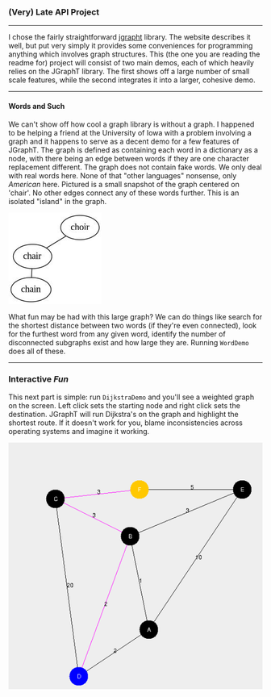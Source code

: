 ### (Very) Late API Project
---

I chose the fairly straightforward [jgrapht](https://jgrapht.org/) library. The website describes it well, but put very simply it provides some conveniences for programming anything which involves graph structures. This (the one you are reading the readme for) project will consist of two main demos, each of which heavily relies on the JGraphT library. The first shows off a large number of small scale features, while the second integrates it into a larger, cohesive demo.

---

#### Words and Such

We can't show off how cool a graph library is without a graph. I happened to be helping a friend at the University of Iowa with a problem involving a graph and it happens to serve as a decent demo for a few features of JGraphT. The graph is defined as containing each word in a dictionary as a node, with there being an edge between words if they are one character replacement different. The graph does not contain fake words. We only deal with real words here. None of that "other languages" nonsense, only _American_ here. Pictured is a small snapshot of the graph centered on 'chair'. No other edges connect any of these words further. This is an isolated "island" in the graph.

![didn't think you'd look at this text](chair.jpg)

What fun may be had with this large graph? We can do things like search for the shortest distance between two words (if they're even connected), look for the furthest word from any given word, identify the number of disconnected subgraphs exist and how large they are. Running `WordDemo` does all of these.

---

### Interactive _Fun_

This next part is simple: run `DijkstraDemo` and you'll see a weighted graph on the screen. Left click sets the starting node and right click sets the destination. JGraphT will run Dijkstra's on the graph and highlight the shortest route. If it doesn't work for you, blame inconsistencies across operating systems and imagine it working.

![image.jpg.png.pdf](dijkstraDemo.png)


